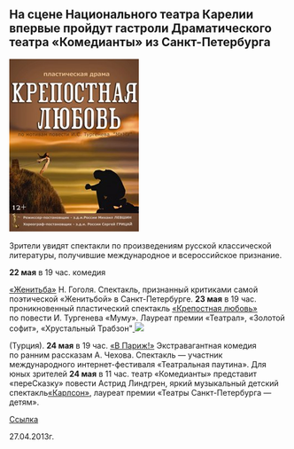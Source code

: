 ## На сцене Национального театра Карелии впервые пройдут гастроли Драматического театра «Комедианты» из Санкт-Петербурга


[
![](../../performance/krepostnaya-lyubov-mumu/poster.jpg)
][0]


Зрители увидят спектакли по произведениям русской классической литературы, получившие международное и всероссийское признание.


**22 мая** в 19 час. комедия


[«Женитьба»][1] Н. Гоголя. Спектакль, признанный критиками самой поэтической «Женитьбой» в Санкт-Петербурге. **23 мая** в 19 час. проникновенный пластический спектакль [«Крепостная любовь»][0] по повести И. Тургенева «Муму». Лауреат премии «Театрал», «Золотой софит», «Хрустальный Трабзон"[
![](././performance/v-parizh/poster.jpg)
][2]


(Турция). **24 мая** в 19 час. [«В Париж!»][2] Экстравагантная комедия по ранним рассказам А. Чехова. Спектакль — участник международного интернет-фестиваля «Театральная паутина». Для юных зрителей **24 мая** в 11 час. театр «Комедианты» представит «переСказку» повести Астрид Линдгрен, яркий музыкальный детский спектакль[«Карлсон»][3], лауреат премии «Театры Санкт-Петербурга — детям».


[Ссылка][4]


27.04.2013г.

[0]: ../../performance/krepostnaya-lyubov-mumu "Крепостная любовь (Муму)"
[1]: ../../performance/zhenitba "Женитьба"
[2]: ../../performance/v-parizh "В Париж!"
[3]: ../../performance/karlson "Карлсон"
[4]: http://gazeta-licey.ru/culture/afisha/item/5436-komedianty-v-petrozavodske